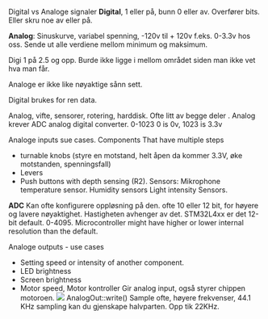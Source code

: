Digital vs Analoge signaler
**Digital**, 1 eller på, bunn 0 eller av. 
Overfører bits. Eller skru noe av eller på.

**Analog**:
Sinuskurve, variabel spenning, -120v til + 120v f.eks. 0-3.3v hos oss. Sende ut alle verdiene mellom minimum og maksimum.

Digi
1 på 2.5 og opp.
Burde ikke ligge i mellom området siden man ikke vet hva man får.

Analoge er ikke like nøyaktige sånn sett.

Digital brukes for ren data.

Analog, vifte, sensorer, rotering, harddisk.  Ofte litt av begge deler
.
Analog krever ADC analog digital converter. 
0-1023
0 is 0v, 1023 is 3.3v

Analoge inputs sue cases.
Components
That have multiple steps
- turnable knobs (styre en motstand, helt åpen da kommer 3.3V, øke motstanden, spenningsfall)
- Levers
- Push buttons with depth sensing (R2).
Sensors:
Mikrophone
temperature sensor.
Humidity sensors
Light intensity Sensors.

**ADC** Kan ofte konfigurere oppløsning på den. ofte 10 eller 12 bit, for høyere og lavere nøyaktighet. Hastigheten avhenger av det. 
STM32L4xx er det 12-bit default. 0-4095. Microcontroller might have higher or lower internal resolution than the default. 

Analoge outputs - use cases
- Setting speed or intensity of another component. 
- LED brightness
- Screen brightness
- Motor speed, Motor kontroller Gir analog input, også styrer chippen motoroen.
![](https://lh7-rt.googleusercontent.com/slidesz/AGV_vUdACt0k8t0vGKWZiA42eS4jED4plPGoPHZyqAEsf99hb8_aFLRP8JmAPhmTmIzEj7P73qDpIKt_qfUB34S8wymWFqCth6HiaMq_4mePT9RaHab1TWfpcVoSRMt7hI2zCIvQRFpa=s2048?key=L6Vc0XISLPY16DM8Cr22o9P2)
AnalogOut::write()
Sample ofte, høyere frekvenser, 44.1 KHz sampling kan du gjenskape halvparten. Opp tik 22KHz.
